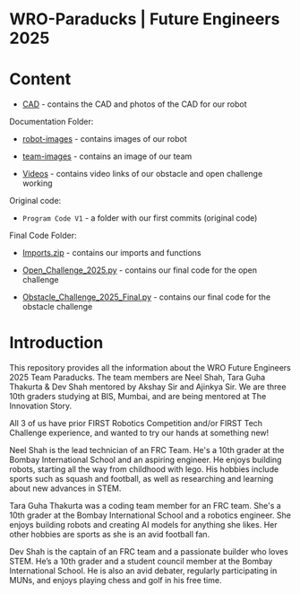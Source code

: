 # WRO-Paraducks | Future Engineers 2025


# Content

- [CAD](CAD) - contains the CAD and photos of the CAD for our robot

Documentation Folder:

- [robot-images](Documentation/Image/robot-images) - contains images of our robot

- [team-images](Documentation/Image/team-images) - contains an image of our team

- [Videos](Documentation/Video) - contains video links of our obstacle and open challenge working

Original code:

- `Program Code V1` - a folder with our first commits (original code)

Final Code Folder:

- [Imports.zip](FinalCode/Imports.zip) - contains our imports and functions

- [Open_Challenge_2025.py](FinalCode/Open_Challenge_2025.py) - contains our final code for the open challenge

- [Obstacle_Challenge_2025_Final.py](FinalCode/Obstacle_Challenge_2025_Final.py) - contains our final code for the obstacle challenge





# Introduction


This repository provides all the information about the WRO Future Engineers 2025 Team Paraducks. The team members are Neel Shah, Tara Guha Thakurta & Dev Shah mentored by Akshay Sir and Ajinkya Sir. We are three 10th graders studying at BIS, Mumbai, and are being mentored at The Innovation Story.

All 3 of us have prior FIRST Robotics Competition and/or FIRST Tech Challenge experience, and wanted to try our hands at something new!

Neel Shah is the lead technician of an FRC Team. He's a 10th grader at the Bombay International School and an aspiring engineer. He enjoys building robots, starting all the way from childhood with lego. His hobbies include sports such as squash and football, as well as researching and learning about new advances in STEM.

Tara Guha Thakurta was a coding team member for an FRC team. She's a 10th grader at the Bombay International School and a robotics engineer. She enjoys building robots and creating AI models for anything she likes. Her other hobbies are sports as she is an avid football fan. 

Dev Shah is the captain of an FRC team and a passionate builder who loves STEM. He’s a 10th grader and a student council member at the Bombay International School. He is also an avid debater, regularly participating in MUNs, and enjoys playing chess and golf in his free time.

